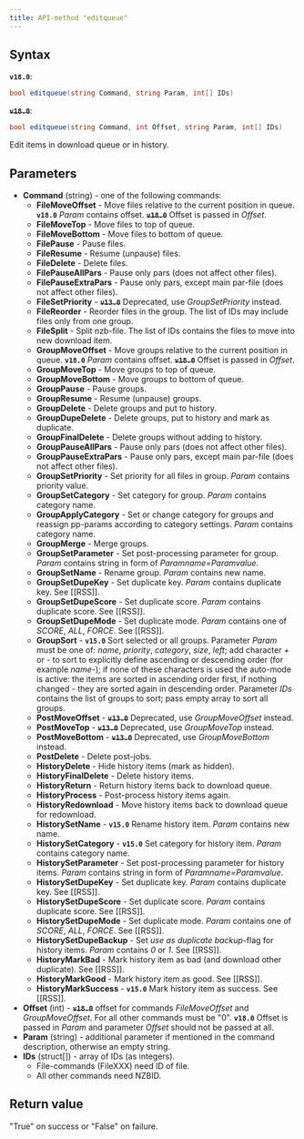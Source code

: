 ```yaml
---
title: API-method "editqueue"
---
```

## Syntax
**`v18.0`**:
```C#
bool editqueue(string Command, string Param, int[] IDs) 
```
**~~`v18.0`~~**:
```C#
bool editqueue(string Command, int Offset, string Param, int[] IDs) 
```

Edit items in download queue or in history.

## Parameters
- **Command** (string) - one of the following commands:
	- **FileMoveOffset** - Move files relative to the current position in queue. **`v18.0`** *Param* contains offset. **~~`v18.0`~~** Offset is passed in *Offset*.
	- **FileMoveTop** - Move files to top of queue.
	- **FileMoveBottom** - Move files to bottom of queue.
	- **FilePause** - Pause files.
	- **FileResume** - Resume (unpause) files.
	- **FileDelete** - Delete files.
	- **FilePauseAllPars** - Pause only pars (does not affect other files).
	- **FilePauseExtraPars** - Pause only pars, except main par-file (does not affect other files).
	- **FileSetPriority** - **~~`v13.0`~~** Deprecated, use *GroupSetPriority* instead.
	- **FileReorder** - Reorder files in the group. The list of IDs may include files only from one group.
	- **FileSplit** - Split nzb-file. The list of IDs contains the files to move into new download item.
	- **GroupMoveOffset** - Move groups relative to the current position in queue. **`v18.0`** *Param* contains offset. **~~`v18.0`~~** Offset is passed in *Offset*.
	- **GroupMoveTop** - Move groups to top of queue.
	- **GroupMoveBottom** - Move groups to bottom of queue.
	- **GroupPause** - Pause groups.
	- **GroupResume** - Resume (unpause) groups.
	- **GroupDelete** - Delete groups and put to history.
	- **GroupDupeDelete** - Delete groups, put to history and mark as duplicate.
	- **GroupFinalDelete** - Delete groups without adding to history.
	- **GroupPauseAllPars** - Pause only pars (does not affect other files).
	- **GroupPauseExtraPars** - Pause only pars, except main par-file (does not affect other files).
	- **GroupSetPriority** - Set priority for all files in group. *Param* contains priority value. 
	- **GroupSetCategory** - Set category for group. *Param* contains category name. 
	- **GroupApplyCategory** - Set or change category for groups and reassign pp-params according to category settings.  *Param* contains category name.
	- **GroupMerge** - Merge groups.
	- **GroupSetParameter** - Set post-processing parameter for group. *Param* contains string in form of *Paramname=Paramvalue*.
	- **GroupSetName** - Rename group. *Param* contains new name. 
	- **GroupSetDupeKey** - Set duplicate key. *Param* contains duplicate key. See [[RSS]].
	- **GroupSetDupeScore** - Set duplicate score. *Param* contains duplicate score. See [[RSS]].
	- **GroupSetDupeMode** - Set duplicate mode. *Param* contains one of *SCORE*, *ALL*, *FORCE*. See [[RSS]].
	- **GroupSort** - **`v15.0`** Sort selected or all groups. Parameter *Param* must be one of: *name*, *priority*, *category*, *size*, *left*; add character *+* or *-* to sort to explicitly define ascending or descending order (for example *name-*); if none of these characters is used the auto-mode is active: the items are sorted in ascending order first, if nothing changed - they are sorted again in descending order. Parameter *IDs* contains the list of groups to sort; pass empty array to sort all groups.
	- **PostMoveOffset** - **~~`v13.0`~~** Deprecated, use *GroupMoveOffset* instead.
	- **PostMoveTop** - **~~`v13.0`~~** Deprecated, use *GroupMoveTop* instead.
	- **PostMoveBottom** - **~~`v13.0`~~** Deprecated, use *GroupMoveBottom* instead.
	- **PostDelete** - Delete post-jobs.
	- **HistoryDelete** - Hide history items (mark as hidden).
	- **HistoryFinalDelete** - Delete history items.
	- **HistoryReturn** - Return history items back to download queue.
	- **HistoryProcess** - Post-process history items again.
	- **HistoryRedownload** - Move history items back to download queue for redownload.
	- **HistorySetName** - **`v15.0`** Rename history item. *Param* contains new name. 
	- **HistorySetCategory** - **`v15.0`** Set category for history item. *Param* contains category name. 
	- **HistorySetParameter** - Set post-processing parameter for history items. *Param* contains string in form of *Paramname=Paramvalue*.
	- **HistorySetDupeKey** - Set duplicate key. *Param* contains duplicate key. See [[RSS]].
	- **HistorySetDupeScore** - Set duplicate score. *Param* contains duplicate score. See [[RSS]].
	- **HistorySetDupeMode** - Set duplicate mode. *Param* contains one of *SCORE*, *ALL*, *FORCE*. See [[RSS]].
	- **HistorySetDupeBackup** - Set *use as duplicate backup*-flag for history items. *Param* contains *0* or *1*. See [[RSS]].
	- **HistoryMarkBad** - Mark history item as bad (and download other duplicate). See [[RSS]].
	- **HistoryMarkGood** - Mark history item as good. See [[RSS]].
	- **HistoryMarkSuccess** - **`v15.0`** Mark history item as success. See [[RSS]].
- **Offset** (int) - **~~`v18.0`~~** offset for commands *FileMoveOffset* and *GroupMoveOffset*. For all other commands must be "0". **`v18.0`** Offset is passed in *Param* and parameter *Offset* should not be passed at all.
- **Param** (string) - additional parameter if mentioned in the command description, otherwise an empty string.
- **IDs** (struct[]) - array of IDs (as integers).
  - File-commands (FileXXX) need ID of file.
  - All other commands need NZBID.

## Return value
"True" on success or "False" on failure.